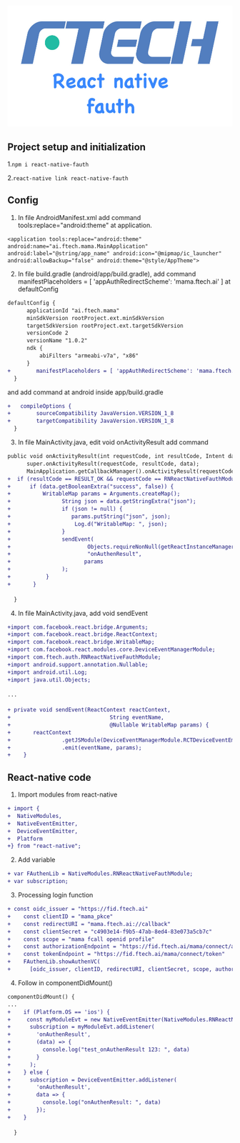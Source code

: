 ![alt text](https://github.com/longvubka98/react-native-fauth/blob/master/logo.jpg)
## Project setup and initialization
1.```npm i react-native-fauth```

2.```react-native link react-native-fauth```

## Config
1. In file AndroidManifest.xml  add command tools:replace="android:theme" at application.
```
<application tools:replace="android:theme" android:name="ai.ftech.mama.MainApplication" android:label="@string/app_name" android:icon="@mipmap/ic_launcher" android:allowBackup="false" android:theme="@style/AppTheme">
```
2. In file build.gradle (android/app/build.gradle), add command manifestPlaceholders = [ 'appAuthRedirectScheme': 'mama.ftech.ai' ] at defaultConfig 
  ```diff
  defaultConfig {
        applicationId "ai.ftech.mama"
        minSdkVersion rootProject.ext.minSdkVersion
        targetSdkVersion rootProject.ext.targetSdkVersion
        versionCode 2
        versionName "1.0.2"
        ndk {
            abiFilters "armeabi-v7a", "x86"
        }
+        manifestPlaceholders = [ 'appAuthRedirectScheme': 'mama.ftech.ai' ]
    }
  ```
  and add command at android inside app/build.gradle
  ```diff
+   compileOptions {
+        sourceCompatibility JavaVersion.VERSION_1_8
+        targetCompatibility JavaVersion.VERSION_1_8
    }
  ```
3. In file MainActivity.java, edit void onActivityResult add command 
  ```diff
  public void onActivityResult(int requestCode, int resultCode, Intent data) {
        super.onActivityResult(requestCode, resultCode, data);
        MainApplication.getCallbackManager().onActivityResult(requestCode, resultCode, data);
+  if (resultCode == RESULT_OK && requestCode == RNReactNativeFauthModule.REQUEST_CODE) {
+      if (data.getBooleanExtra("success", false)) {
+          WritableMap params = Arguments.createMap();
+                String json = data.getStringExtra("json");
+                if (json != null) {
+                   params.putString("json", json);
+                    Log.d("WritableMap: ", json);
+                }
+                sendEvent(
+                        Objects.requireNonNull(getReactInstanceManager().getCurrentReactContext()),
+                        "onAuthenResult",
+                       params
+                );
+           }
+       }

    }
  ```
4. In file MainActivity.java, add void sendEvent
```diff
+import com.facebook.react.bridge.Arguments;
+import com.facebook.react.bridge.ReactContext;
+import com.facebook.react.bridge.WritableMap;
+import com.facebook.react.modules.core.DeviceEventManagerModule;
+import com.ftech.auth.RNReactNativeFauthModule;
+import android.support.annotation.Nullable;
+import android.util.Log;
+import java.util.Objects;

...

+ private void sendEvent(ReactContext reactContext,
+                               String eventName,
+                               @Nullable WritableMap params) {
+       reactContext
+                .getJSModule(DeviceEventManagerModule.RCTDeviceEventEmitter.class)
+                .emit(eventName, params);
+    }
```
## React-native code
1. Import modules from react-native
```diff
+ import {
+  NativeModules,
+  NativeEventEmitter,
+  DeviceEventEmitter,
+  Platform
+} from "react-native";
```
2. Add variable
```diff
+ var FAuthenLib = NativeModules.RNReactNativeFauthModule;
+ var subscription;
```
3. Processing login function
```diff
+ const oidc_issuer = "https://fid.ftech.ai"
+    const clientID = "mama_pkce"
+    const redirectURI = "mama.ftech.ai://callback"
+    const clientSecret = "c4903e14-f9b5-47ab-8ed4-83e073a5cb7c"
+    const scope = "mama fcall openid profile"
+    const authorizationEndpoint = "https://fid.ftech.ai/mama/connect/authorize"
+    const tokenEndpoint = "https://fid.ftech.ai/mama/connect/token"
+    FAuthenLib.showAuthenVC(
+      [oidc_issuer, clientID, redirectURI, clientSecret, scope, authorizationEndpoint, tokenEndpoint]);
```
4. Follow in componentDidMount()
```diff
componentDidMount() {
...
+    if (Platform.OS == 'ios') {
+     const myModuleEvt = new NativeEventEmitter(NativeModules.RNReactNativeFauthModule)
+      subscription = myModuleEvt.addListener(
+        'onAuthenResult',
+        (data) => {
+          console.log("test_onAuthenResult 123: ", data)
+        }
+      );
+    } else {
+      subscription = DeviceEventEmitter.addListener(
+        'onAuthenResult',
+        data => {
+          console.log("onAuthenResult: ", data)
+        });
+    }

  }
```
